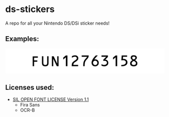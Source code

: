 # ds-stickers
A repo for all your Nintendo DS/DSi sticker needs!

## Examples:
![USG-001-serial-example](https://raw.githubusercontent.com/inkstray/ds-stickers/master/assets/USG-001-serial-example.png)

## Licenses used:
- [SIL OPEN FONT LICENSE Version 1.1](https://openfontlicense.org/)
    - Fira Sans
    - OCR-B